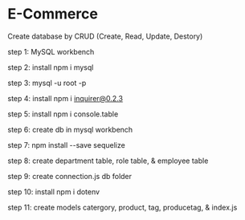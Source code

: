 # E-Commerce

Create database by CRUD (Create, Read, Update, Destory)

step 1: MySQL workbench

step 2: install npm i mysql

step 3: mysql -u root -p

step 4: install npm i inquirer@0.2.3

step 5: install npm i console.table

step 6: create db in mysql workbench

step 7: npm install --save sequelize

step 8: create department table, role table, & employee table

step 9: create connection.js db folder

step 10: install npm i dotenv

step 11: create models catergory, product, tag, producetag, & index.js
